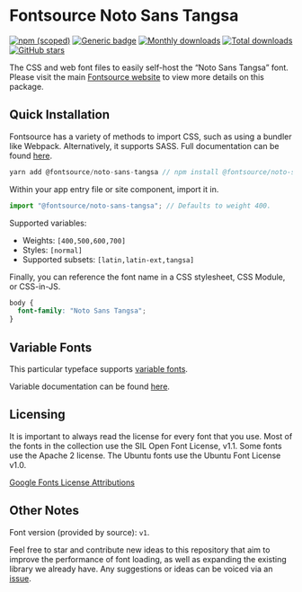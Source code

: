 # Fontsource Noto Sans Tangsa

[![npm (scoped)](https://img.shields.io/npm/v/@fontsource/noto-sans-tangsa?color=brightgreen)](https://www.npmjs.com/package/@fontsource/noto-sans-tangsa) [![Generic badge](https://img.shields.io/badge/fontsource-passing-brightgreen)](https://github.com/fontsource/fontsource) [![Monthly downloads](https://badgen.net/npm/dm/@fontsource/noto-sans-tangsa)](https://github.com/fontsource/fontsource) [![Total downloads](https://badgen.net/npm/dt/@fontsource/noto-sans-tangsa)](https://github.com/fontsource/fontsource) [![GitHub stars](https://img.shields.io/github/stars/fontsource/fontsource.svg?style=social&label=Star)](https://github.com/fontsource/fontsource/stargazers)

The CSS and web font files to easily self-host the “Noto Sans Tangsa” font. Please visit the main [Fontsource website](https://fontsource.org/fonts/noto-sans-tangsa) to view more details on this package.

## Quick Installation

Fontsource has a variety of methods to import CSS, such as using a bundler like Webpack. Alternatively, it supports SASS. Full documentation can be found [here](https://fontsource.org/docs/introduction).

```javascript
yarn add @fontsource/noto-sans-tangsa // npm install @fontsource/noto-sans-tangsa
```

Within your app entry file or site component, import it in.

```javascript
import "@fontsource/noto-sans-tangsa"; // Defaults to weight 400.
```

Supported variables:

- Weights: `[400,500,600,700]`
- Styles: `[normal]`
- Supported subsets: `[latin,latin-ext,tangsa]`

Finally, you can reference the font name in a CSS stylesheet, CSS Module, or CSS-in-JS.

```css
body {
  font-family: "Noto Sans Tangsa";
}
```

## Variable Fonts

This particular typeface supports [variable fonts](https://developer.mozilla.org/en-US/docs/Web/CSS/CSS_Fonts/Variable_Fonts_Guide).

Variable documentation can be found [here](https://fontsource.org/docs/variable-fonts).

## Licensing

It is important to always read the license for every font that you use.
Most of the fonts in the collection use the SIL Open Font License, v1.1. Some fonts use the Apache 2 license. The Ubuntu fonts use the Ubuntu Font License v1.0.

[Google Fonts License Attributions](https://fonts.google.com/attribution)

## Other Notes

Font version (provided by source): `v1`.

Feel free to star and contribute new ideas to this repository that aim to improve the performance of font loading, as well as expanding the existing library we already have. Any suggestions or ideas can be voiced via an [issue](https://github.com/fontsource/fontsource/issues).
